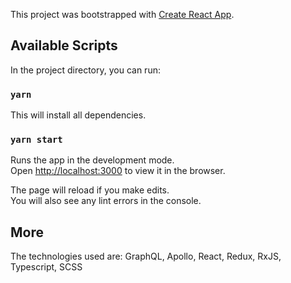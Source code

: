 This project was bootstrapped with [Create React App](https://github.com/facebook/create-react-app).

## Available Scripts

In the project directory, you can run:

### `yarn`

This will install all dependencies.

### `yarn start`

Runs the app in the development mode.<br>
Open [http://localhost:3000](http://localhost:3000) to view it in the browser.

The page will reload if you make edits.<br>
You will also see any lint errors in the console.

## More

The technologies used are:
GraphQL,
Apollo,
React,
Redux,
RxJS,
Typescript,
SCSS
